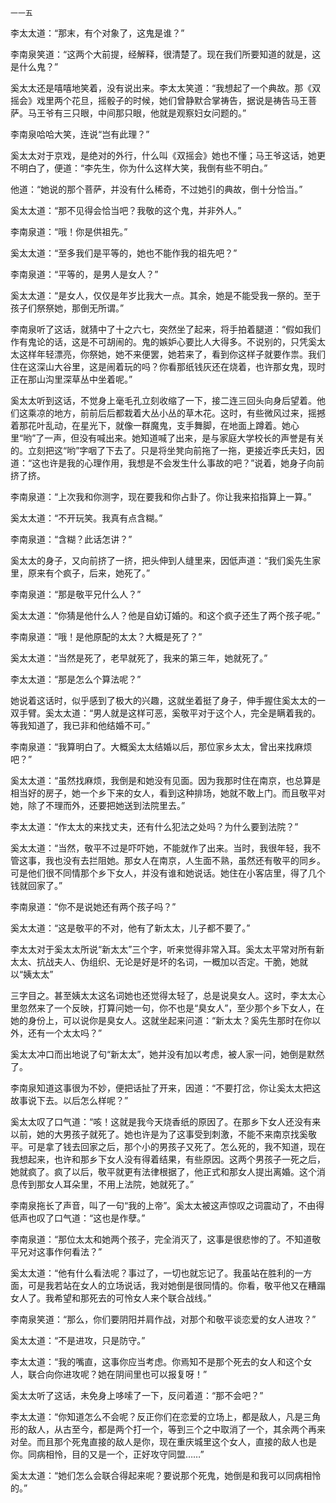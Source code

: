    一一五 

   李太太道：“那末，有个对象了，这鬼是谁？”

   李南泉笑道：“这两个大前提，经解释，很清楚了。现在我们所要知道的就是，这是什么鬼？”

   奚太太还是嘻嘻地笑着，没有说出来。李太太笑道：“我想起了一个典故。那《双摇会》戏里两个花旦，摇骰子的时候，她们曾静默合掌祷告，据说是祷告马王菩萨。马王爷有三只眼，中间那只眼，他就是观察妇女问题的。”

   李南泉哈哈大笑，连说“岂有此理？”

   奚太太对于京戏，是绝对的外行，什么叫《双摇会》她也不懂；马王爷这话，她更不明白了，便道：“李先生，你为什么这样大笑，我倒有些不明白。”

   他道：“她说的那个菩萨，并没有什么稀奇，不过她引的典故，倒十分恰当。”

   奚太太道：“那不见得会恰当吧？我敬的这个鬼，并非外人。”

   李南泉道：“哦！你是供祖先。”

   奚太太道：“至多我们是平等的，她也不能作我的祖先吧？”

   李南泉道：“平等的，是男人是女人？”

   奚太太道：“是女人，仅仅是年岁比我大一点。其余，她是不能受我一祭的。至于孩子们祭祭她，那倒无所谓。”

   李南泉听了这话，就猜中了十之六七，突然坐了起来，将手拍着腿道：“假如我们作有鬼论的话，这是不可胡闹的。鬼的嫉妒心要比人大得多。不说别的，只凭奚太太这样年轻漂亮，你祭她，她不来便罢，她若来了，看到你这样子就要作祟。我们住在这深山大谷里，这是闹着玩的吗？你看那纸钱灰还在烧着，也许那女鬼，现时正在那山沟里深草丛中坐着呢。”

   奚太太听到这话，不觉身上毫毛孔立刻收缩了一下，接二连三回头向身后望着。他们这乘凉的地方，前前后后都栽着大丛小丛的草木花。这时，有些微风过来，摇撼着那花叶乱动，在星光下，就像一群魔鬼，支手舞脚，在地面上蹲着。她心里“哟”了一声，但没有喊出来。她知道喊了出来，是与家庭大学校长的声誉是有关的。立刻把这“哟”字咽了下去了。只是将坐凳向前拖了一拖，更接近李氏夫妇，因道：“这也许是我的心理作用，我想是不会发生什么事故的吧？”说着，她身子向前挤了挤。

   李南泉道：“上次我和你测字，现在要我和你占卦了。你让我来掐指算上一算。”

   奚太太道：“不开玩笑。我真有点含糊。”

   李南泉道：“含糊？此话怎讲？”

   奚太太的身子，又向前挤了一挤，把头伸到人缝里来，因低声道：“我们奚先生家里，原来有个疯子，后来，她死了。”

   李南泉道：“那是敬平兄什么人？”

   奚太太道：“你猜是他什么人？他是自幼订婚的。和这个疯子还生了两个孩子呢。”

   李南泉道：“哦！是他原配的太太？大概是死了？”

   奚太太道：“当然是死了，老早就死了，我来的第三年，她就死了。”

   李太太道：“那是怎么个算法呢？”

   她说着这话时，似乎感到了极大的兴趣，这就坐着挺了身子，伸手握住奚太太的一双手臂。奚太太道：“男人就是这样可恶，奚敬平对于这个人，完全是瞒着我的。等我知道了，我已非和他结婚不可。”

   李南泉道：“我算明白了。大概奚太太结婚以后，那位家乡太太，曾出来找麻烦吧？”

   奚太太道：“虽然找麻烦，我倒是和她没有见面。因为我那时住在南京，也总算是相当好的房子，她一个乡下来的女人，看到这种排场，她就不敢上门。而且敬平对她，除了不理而外，还要把她送到法院里去。”

   李太太道：“作太太的来找丈夫，还有什么犯法之处吗？为什么要到法院？”

   奚太太道：“当然，敬平不过是吓吓她，不能就作了出来。当时，我很年轻，我不管这事，我也没有去拦阻她。那女人在南京，人生面不熟，虽然还有敬平的同乡。可是他们很不同情那个乡下女人，并没有谁和她说话。她住在小客店里，得了几个钱就回家了。”

   李南泉道：“你不是说她还有两个孩子吗？”

   奚太太道：“这是敬平的不对，他有了新太太，儿子都不要了。”

   李太太对于奚太太所说“新太太”三个字，听来觉得非常入耳。奚太太平常对所有新太太、抗战夫人、伪组织、无论是好是坏的名词，一概加以否定。干脆，她就以“姨太太”

   三字目之。甚至姨太太这名词她也还觉得太轻了，总是说臭女人。这时，李太太心里忽然来了一个反映，打算问她一句，你不也是“臭女人”，至少那个乡下女人，在她的身份上，可以说你是臭女人。这就坐起来问道：“新太太？奚先生那时在你以外，还有一个太太吗？”

   奚太太冲口而出地说了句“新太太”，她并没有加以考虑，被人家一问，她倒是默然了。

   李南泉知道这事很为不妙，便把话扯了开来，因道：“不要打岔，你让奚太太把这故事说下去。以后怎么样呢？”

   奚太太叹了口气道：“咳！这就是我今天烧香纸的原因了。在那乡下女人还没有来以前，她的大男孩子就死了。她也许是为了这事受到刺激，不能不来南京找奚敬平。可是拿了钱去回家之后，那个小的男孩子又死了。怎么死的，我不知道，现在我想起来，也许和那乡下女人没有得着结果，有些原因。这两个男孩子一死之后，她就疯了。疯了以后，敬平就更有法律根据了，他正式和那女人提出离婚。这个消息传到那女人耳朵里，不用上法院，她就死了。”

   李南泉拖长了声音，叫了一句“我的上帝”。奚太太被这声惊叹之词震动了，不由得低声也叹了口气道：“这也是作孽。”

   李南泉道：“那位太太和她两个孩子，完全消灭了，这事是很悲惨的了。不知道敬平兄对这事作何看法？”

   奚太太道：“他有什么看法呢？事过了，一切也就忘记了。我虽站在胜利的一方面，可是我若站在女人的立场说话，我对她倒是很同情的。你看，敬平他又在糟蹋女人了。我希望和那死去的可怜女人来个联合战线。”

   李南泉笑道：“那么，你们要阴阳并肩作战，对那个和敬平谈恋爱的女人进攻？”

   奚太太道：“不是进攻，只是防守。”

   李太太道：“我的嘴直，这事你应当考虑。你焉知不是那个死去的女人和这个女人，联合向你进攻呢？她在阴间里也可以报复呀！”

   奚太太听了这话，未免身上哆嗦了一下，反问着道：“那不会吧？”

   李太太道：“你知道怎么不会呢？反正你们在恋爱的立场上，都是敌人，凡是三角形的敌人，从古至今，都是两个打一个，等到三个之中取消了一个，其余两个再来对垒。而且那个死鬼直接的敌人是你，现在重庆城里这个女人，直接的敌人也是你。同病相怜，目的又是一个，正好攻守同盟……”

   奚太太道：“她们怎么会联合得起来呢？要说那个死鬼，她倒是和我可以同病相怜的。”

